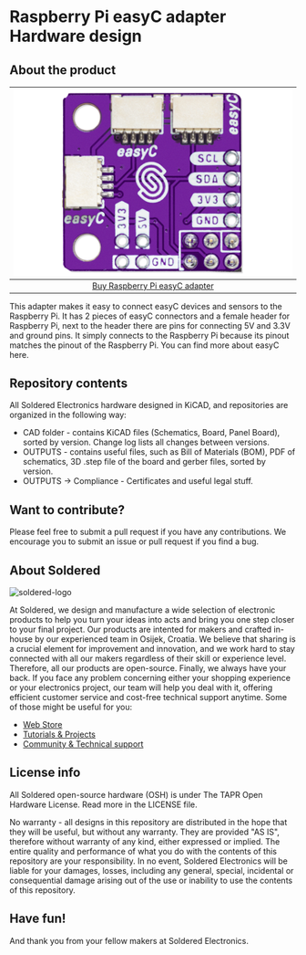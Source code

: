 # Raspberry Pi easyC adapter Hardware design

## About the product

| ![Raspberry Pi easyC adapter](https://github.com/SolderedElectronics/Raspberry-Pi-easyC-adapter-hardware-design/blob/main/OUTPUTS/V1.1.1/333019.jpg?raw=true) |
| :----------------------------------------------------------: |
|      [Buy Raspberry Pi easyC adapter](https://www.solde.red/333019)      |
This adapter makes it easy to connect easyC devices and sensors to the Raspberry Pi. It has 2 pieces of easyC connectors and a female header for Raspberry Pi, next to the header there are pins for connecting 5V and 3.3V and ground pins. It simply connects to the Raspberry Pi because its pinout matches the pinout of the Raspberry Pi. You can find more about easyC here.

## Repository contents

All Soldered Electronics hardware designed in KiCAD, and repositories are organized in the following way:

- CAD folder - contains KiCAD files (Schematics, Board, Panel Board), sorted by version. Change log lists all changes between versions.
- OUTPUTS - contains useful files, such as Bill of Materials (BOM), PDF of schematics, 3D .step file of the board and gerber files, sorted by version. 
- OUTPUTS -> Compliance - Certificates and useful legal stuff. 

## Want to contribute?

Please feel free to submit a pull request if you have any contributions. We encourage you to submit an issue or pull request if you find a bug. 

## About Soldered

<img src="https://raw.githubusercontent.com/e-radionicacom/Soldered-Generic-Arduino-Library/dev/extras/Soldered-logo-color.png" alt="soldered-logo" width="500"/>

At Soldered, we design and manufacture a wide selection of electronic products to help you turn your ideas into acts and bring you one step closer to your final project. Our products are intented for makers and crafted in-house by our experienced team in Osijek, Croatia. We believe that sharing is a crucial element for improvement and innovation, and we work hard to stay connected with all our makers regardless of their skill or experience level. Therefore, all our products are open-source. Finally, we always have your back. If you face any problem concerning either your shopping experience or your electronics project, our team will help you deal with it, offering efficient customer service and cost-free technical support anytime. Some of those might be useful for you:

- [Web Store](https://www.soldered.com/shop)
- [Tutorials & Projects](https://soldered.com/learn)
- [Community & Technical support](https://soldered.com/community)

## License info

All Soldered open-source hardware (OSH) is under The TAPR Open Hardware License. Read more in the LICENSE file. 

No warranty - all designs in this repository are distributed in the hope that they will be useful, but without any warranty. They are provided "AS IS", therefore without warranty of any kind, either expressed or implied. The entire quality and performance of what you do with the contents of this repository are your responsibility. In no event, Soldered Electronics will be liable for your damages, losses, including any general, special, incidental or consequential damage arising out of the use or inability to use the contents of this repository. 

## Have fun! 
And thank you from your fellow makers at Soldered Electronics.